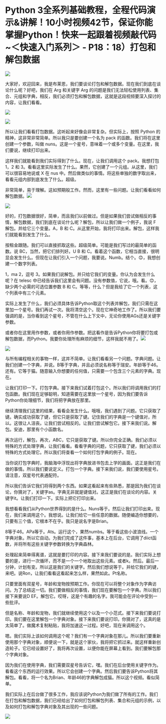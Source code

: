 # Python 3全系列基础教程，全程代码演示&讲解！10小时视频42节，保证你能掌握Python！快来一起跟着视频敲代码~＜快速入门系列＞ - P18：18）打包和解包数据 

![](img/240c632cd8b2d72f9a74459a74dca582_0.png)

大家好，欢迎回来，我是布莱恩，我们要谈论打包和解包数据。现在我们到底在谈论什么呢？好吧，我们在 Arg 和关键字 Arg 的问题是我们无法轻松使用列表、集合、元组和字典，相反，我们必须打包和解包数据，这就是这段视频要深入探讨的内容，让我们看看。

![](img/240c632cd8b2d72f9a74459a74dca582_2.png)

![](img/240c632cd8b2d72f9a74459a74dca582_3.png)

所以让我们看看打包数据。这听起来好像会非常复杂。但实际上，按照 Python 的精神，这非常非常简单。所以我只是要创建一个名为 pack 的函数。我们将在这里创建一个参数，叫做 nuns。这是一个星号，意味着一个或多个变量。在这里，我们要说，继续打印出来。

这样我们就能看到我们实际得到了什么。现在，让我们调用这个 pack。我想打包 1，2 和 3。看看这里实际发生了什么。果然，它创建了一个元组。从这里，我们可以很容易地说或 X 在 nus 中。然后做类似的事情。将这些单独的数字取出来，看看元组内部到底发生了什么。超级。

非常简单，易于理解。这如预期般工作。然而，这里有一些问题。让我们看看如何解包数据。![](img/240c632cd8b2d72f9a74459a74dca582_5.png)

![](img/240c632cd8b2d72f9a74459a74dca582_6.png)

好的，打包数据很好，简单，而且我们以前做过。但是如果我们尝试做相反的事情，解包数据，我们到底在谈论什么呢？解包，所以让我们做一个例子，我说 F 解包。并给它三个变量。A，B 和 C。从这里开始，我将打印出来。解包，这样我们就能看到发生了什么。

按租金跟随。我们可以直接抓取这些。超级简单。可能是我们写过的最简单的函数。说 BC，当然，把它们排列好。U B 和 C。看着这个函数，它相当直接，很明显会发生什么。但现在让我们引入一个问题，我要说。Numb。结个。😊，我想创建一个数字列表。

1，ma 2，逗号 3。如果我们说解包。并只给它我们的变量。你认为会发生什么呢？在 telesc 中已经告诉我们这里会有问题。没有参数值，它说，哦。看。😊，缺少两个必需的可选位置参数 B 和 C。等等，什么？但是我给了它一个列表，这个列表中有三个元素。

实际上发生了什么，我们必须具体告诉Python取这个列表并解包，我们只需在这里加一个星号。我们再试一次。我将清空这个。现在它神奇地工作了。所以我们要强调的是，当你看到这个星号，不管在什么上下文中，无论你使用AGs还是关键字参数。

或者你在这里用作参数，或者你用作参数。把这看作是告诉Python你将要打包或解包数据，而Python。我要你处理所有麻烦的细节，这样我就不用了。![](img/240c632cd8b2d72f9a74459a74dca582_8.png)

![](img/240c632cd8b2d72f9a74459a74dca582_9.png)

与所有编程相关的事物一样，这并不简单。让我们看看另一个问题。字典问题。让我们创建一个字典，并说。B等于字典，并且必须说名称等于瑞安。年龄等于46。还有。它等于猫。随意输入你想要的任何值，只需要一个包含三个元素的字典。现在。

让我们打印一下。打包字典。接下来我们试着打包这个。所以我们将调用我们的打包函数。我们现在足够聪明，知道需要在这里放一个星号，因为我们要告诉Python你处理细节，我们将把字典放在那里。

继续清理我们这里的结果，看看会发生什么。哦哦，我们遇到了问题。它只获取了键。确实成功获取了键，但它只是获取了键。记住我们的字典是一个键值对，所以。这很让人沮丧。让我们尝试相反的。让我们尝试解包它。接下来我们说。解包。安迪，那里有个小函数名。

再次运行，解包，再次，ABC，它只是获取了键。所以你完全正确。我们必须以特殊的方式处理字典，让我们看看。看看字典的问题，它只获取了键，我们必须以特殊的方式处理它。所以我们将查看一个如何打包字典的例子。现在。

当你说打包字典时，我脑海中浮现出将字典放进书包去上学的画面。这正是我们在做的事情。所以我们要说定义。打包一个字典。接下来我们说，我们要使用星号。请注意，双星号代表通配符。

所以我们告诉它我们将得到两个东西。如果这看起来有些熟悉，那是因为我们在谈论，你猜对了，关键字as。字典无非就是键值对。这正是我们在谈论的内容。关键字it。让我们打印一下。实际上把它打印出来。

我想看看我们从Python世界得到的是什么。Nuns等于。然后让我们打印出来。现在，我们来调用这个。我想说。让我们给它一些任意的数据。随便编造你想要的，只要有三个值，它根本不在乎。我只是说名字是Brian。

8等于46。APa等于。Ats。运行这个，果然numbs。等于看这些小波浪线。一个字典对象。所以它自动。为我们完成了这件事，基本上在后台，它调用了diict函数，并将所有这些关键字参数转换为字典森林。

处理起来简单得离谱，这就是要打印的内容。接下来我们要说的是。我们实际上想要的是，进行一次循环，而不是一个一个地取出这些元素。或者k。然后。最后一分钟，计划有变。所以这是我们的关键字。然后我们想说等于。并给它我们的键，来吧。说Ron，让我们看看这看起来怎么样，果然如此。Pt名称。

只要里面有双星号，年龄和宠物按预期工作。你现在可以将整个对象作为字典访问。为了总结这一切。我们要做相反的事情，我们现在要解包一个字典。所以我们接下来要说D EF。解包它。哎呀，这是个有趣的名字。我可能会在评论中受到一些批评。

但是名称、年龄和宠物，我们就继续使用这个以及一个小范式。接下来我们要说打印。我们要在这里解包一个字典对象。接下来我们要说打印。你猜对了，这真的是太简单了。做魔术复制粘贴，我将加速这一过程。好吧，现在来调用这个。

嗯。我们实际上该如何调用这个呢？我们有一个字典对象在那儿。所以我们要重新使用那个字典对象，顺便说一下，就是这个家伙，我将把它抓过来。就这样重新创造轮子。它已经设置好了，我将再次设置，以便你能在屏幕上看到。我们要解包那个字典对象。

因为我们在使用字典，我们需要双星号告诉它，嘿。我们在后台使用关键字作为。看看这个东西的运行效果。所以它会创建一个字典。然后我们要告诉Python将其解包。看看，将一个名为Brian、年龄46的字典解包成猫。所以这个视频。看似简单。

我们实际上在后台做了很多工作，我应该说Python为我们做了所有的工作。我们在打包和解包数据，我们已经给出了如何打包和解包列表、集合和元组的示例，以及如何打包和解包字典对象及其出现的一些问题。

![](img/240c632cd8b2d72f9a74459a74dca582_11.png)

